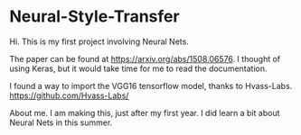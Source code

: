 # Neural-Style-Transfer
Hi. This is my first project involving Neural Nets.

The paper can be found at https://arxiv.org/abs/1508.06576.
I thought of using Keras, but it would take time for me to read the documentation.

I found a way to import the VGG16 tensorflow model, thanks to Hvass-Labs.
https://github.com/Hvass-Labs/

About me. 
I am making this, just after my first year. 
I did learn a bit about Neural Nets in this summer. 

